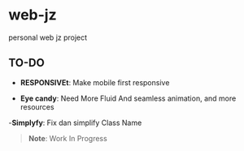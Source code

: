 # web-jz
personal web jz project

## TO-DO
- **RESPONSIVEt**: Make mobile first responsive

- **Eye candy**: Need More Fluid And seamless animation, and more resources

-**Simplyfy**: Fix dan simplify Class Name

> **Note**: Work In Progress
